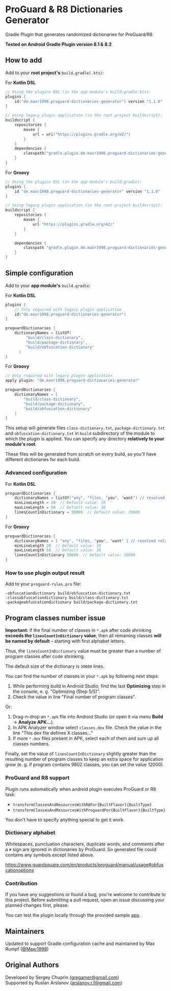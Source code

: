 # ProGuard & R8 Dictionaries Generator

Gradle Plugin that generates randomized dictionaries for ProGuard/R8

**Tested on Android Gradle Plugin version 8.1 & 8.2**

## How to add
Add to your **root project's** `build.gradle(.kts)`:

For **Kotlin DSL**
```kotlin
// Using the plugins DSL (in the app module's build.gradle.kts):
plugins {
    id("de.maxr1998.proguard-dictionaries-generator") version "1.1.0"
}

// Using legacy plugin application (in the root project buildscript):
buildscript {
    repositories {
        maven {
            url = uri("https://plugins.gradle.org/m2/")
        }
    }
    dependencies {
        classpath("gradle.plugin.de.maxr1998.proguard-dictionaries-generator:plugin:1.1.0")
    }
}
```

For **Groovy**
```groovy
// Using the plugins DSL (in the app module's build.gradle):
plugins {
    id "de.maxr1998.proguard-dictionaries-generator" version "1.1.0"
}

// Using legacy plugin application (in the root project buildscript):
buildscript {
    repositories {
        maven { 
            url "https://plugins.gradle.org/m2/" 
        }
    }

    dependencies {
        classpath "gradle.plugin.de.maxr1998.proguard-dictionaries-generator:plugin:1.1.0"
    }
}
```

## Simple configuration
Add to your **app module's** `build.gradle`:

For **Kotlin DSL**
```kotlin
plugins {
    // Only required with legacy plugin application
    id("de.maxr1998.proguard-dictionaries-generator")
}

proguardDictionaries {
    dictionaryNames = listOf(
         "build/class-dictionary",
         "build/package-dictionary",
         "build/obfuscation-dictionary"
      )
}
```

For **Groovy**
```groovy
// Only required with legacy plugin application
apply plugin: "de.maxr1998.proguard-dictionaries-generator"

proguardDictionaries {
    dictionaryNames = [
        "build/class-dictionary",
        "build/package-dictionary",
        "build/obfuscation-dictionary"
    ]
}
```

This setup will generate files `class-dictionary.txt`, `package-dictionary.txt` 
and `obfuscation-dictionary.txt` in `build` subdirectory of the module to which the plugin 
is applied. You can specify any directory **relatively to your module's root**. 

These files will be generated from scratch on every build, so you'll have different dictionaries 
for each build.

### Advanced configuration

For **Kotlin DSL**
```kotlin
proguardDictionaries {
    dictionaryNames = listOf("any", "files, "you", "want") // resolved relatively to project dir
    minLineLength = 20  // Default value: 10
    maxLineLength = 50  // Default value: 30
    linesCountInDictionary = 50000  // Default value: 30000
}
```

For **Groovy**
```groovy
proguardDictionaries {
    dictionaryNames = [ "any", "files, "you", "want" ] // resolved relatively to project dir
    minLineLength 20  // Default value: 10
    maxLineLength 50  // Default value: 30
    linesCountInDictionary 50000  // Default value: 30000
}
```

### How to use plugin output result

Add to your `proguard-rules.pro` file:

```
-obfuscationdictionary build/obfuscation-dictionary.txt
-classobfuscationdictionary build/class-dictionary.txt
-packageobfuscationdictionary build/package-dictionary.txt
```

## Program classes number issue

**Important:** if the final number of classes in `*.apk` after code shrinking **exceeds the 
`linesCountInDictionary` value**, then all remaining classes **will be named by default** – 
starting with first alphabet letters.

Thus, the `linesCountInDictionary` value must be greater than a number of program classes after 
code shrinking. 

The default size of the dictionary is `30000` lines.

You can find the number of classes in your `*.apk` by following next steps:

1. While performing build in Android Studio, find the last **Optimizing** step in the console,
e. g. "Optimizing (Step 5/5)".
2. Check the value in line "Final number of program classes".

Or:

1. Drag-n-drop an `*.apk` file into Android Studio (or open it via menu **Build** -> 
**Analyze APK...**).
2. In APK Analyzer window select `classes.dex` file. Check the value in the line 
"This dex file defines X classes..."
3. If more `*.dex` files present in APK, select each of them and sum up all classes numbers.

Finally, set the value of `linesCountInDictionary` slightly greater than the resulting number 
of program classes to keep an extra space for application grow (e. g. if program contains 
9802 classes, you can set the value 12000).


### ProGuard and R8 support

Plugin runs automatically when android plugin executes ProGuard or R8 task:

- `transformClassesAndResourcesWithR8For{BuiltFlavor}{BuiltType}`
- `transformClassesAndResourcesWithProguardFor{BuiltFlavor}{BuiltType}`

You don't have to specify anything special to get it work.

### Dictionary alphabet

Whitespaces, punctuation characters, duplicate words, and comments after a `#` sign are ignored 
in dictionaries by ProGuard. So generated file could contains any symbols except listed above.

<https://www.guardsquare.com/en/products/proguard/manual/usage#obfuscationoptions>

### Contribution

If you have any suggestions or found a bug, you're welcome to contribute to this project.
Before submitting a pull request, open an issue discussing your planned changes first, please.

You can test the plugin locally through the provided sample [app](app).

## Maintainers
Updated to support Gradle configuration cache and maintained
by Max Rumpf ([@Maxr1998](https://githbub.com/Maxr1998))

## Original Authors
Developed by Sergey Chuprin (<gregamer@gmail.com>)<br/>
Supported by Ruslan Arslanov (<arslanov.r.f@gmail.com>)